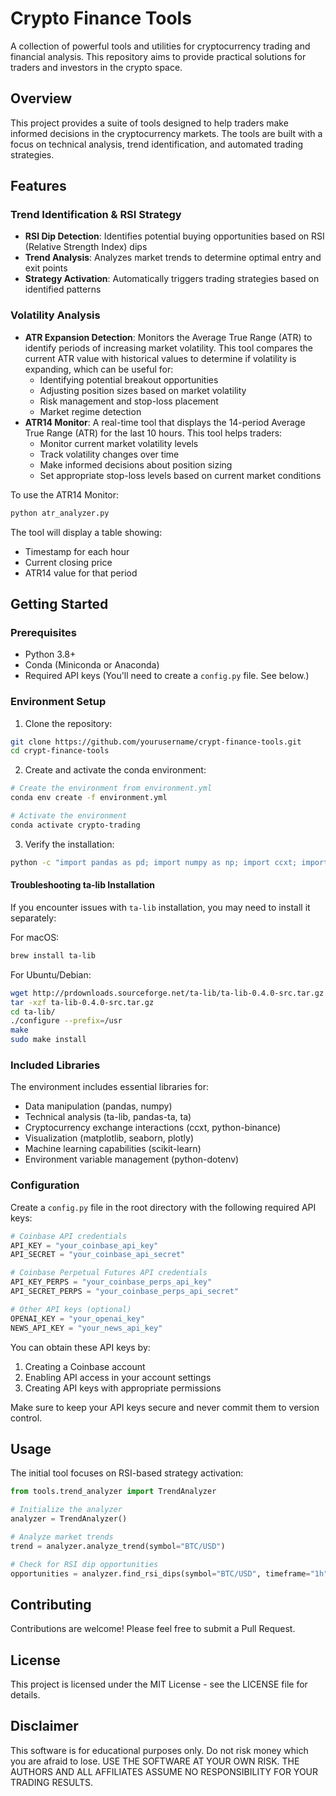 # Crypto Finance Tools

A collection of powerful tools and utilities for cryptocurrency trading and financial analysis. This repository aims to provide practical solutions for traders and investors in the crypto space.

## Overview

This project provides a suite of tools designed to help traders make informed decisions in the cryptocurrency markets. The tools are built with a focus on technical analysis, trend identification, and automated trading strategies.

## Features

### Trend Identification & RSI Strategy
- **RSI Dip Detection**: Identifies potential buying opportunities based on RSI (Relative Strength Index) dips
- **Trend Analysis**: Analyzes market trends to determine optimal entry and exit points
- **Strategy Activation**: Automatically triggers trading strategies based on identified patterns

### Volatility Analysis
- **ATR Expansion Detection**: Monitors the Average True Range (ATR) to identify periods of increasing market volatility. This tool compares the current ATR value with historical values to determine if volatility is expanding, which can be useful for:
  - Identifying potential breakout opportunities
  - Adjusting position sizes based on market volatility
  - Risk management and stop-loss placement
  - Market regime detection
- **ATR14 Monitor**: A real-time tool that displays the 14-period Average True Range (ATR) for the last 10 hours. This tool helps traders:
  - Monitor current market volatility levels
  - Track volatility changes over time
  - Make informed decisions about position sizing
  - Set appropriate stop-loss levels based on current market conditions

To use the ATR14 Monitor:
```python
python atr_analyzer.py
```

The tool will display a table showing:
- Timestamp for each hour
- Current closing price
- ATR14 value for that period

## Getting Started

### Prerequisites
- Python 3.8+
- Conda (Miniconda or Anaconda)
- Required API keys (You'll need to create a `config.py` file. See below.)

### Environment Setup

1. Clone the repository:
```bash
git clone https://github.com/yourusername/crypt-finance-tools.git
cd crypt-finance-tools
```

2. Create and activate the conda environment:
```bash
# Create the environment from environment.yml
conda env create -f environment.yml

# Activate the environment
conda activate crypto-trading
```

3. Verify the installation:
```bash
python -c "import pandas as pd; import numpy as np; import ccxt; import talib; print('Environment setup successful!')"
```

#### Troubleshooting ta-lib Installation

If you encounter issues with `ta-lib` installation, you may need to install it separately:

For macOS:
```bash
brew install ta-lib
```

For Ubuntu/Debian:
```bash
wget http://prdownloads.sourceforge.net/ta-lib/ta-lib-0.4.0-src.tar.gz
tar -xzf ta-lib-0.4.0-src.tar.gz
cd ta-lib/
./configure --prefix=/usr
make
sudo make install
```

### Included Libraries
The environment includes essential libraries for:
- Data manipulation (pandas, numpy)
- Technical analysis (ta-lib, pandas-ta, ta)
- Cryptocurrency exchange interactions (ccxt, python-binance)
- Visualization (matplotlib, seaborn, plotly)
- Machine learning capabilities (scikit-learn)
- Environment variable management (python-dotenv)

### Configuration
Create a `config.py` file in the root directory with the following required API keys:

```python
# Coinbase API credentials
API_KEY = "your_coinbase_api_key"
API_SECRET = "your_coinbase_api_secret"

# Coinbase Perpetual Futures API credentials
API_KEY_PERPS = "your_coinbase_perps_api_key"
API_SECRET_PERPS = "your_coinbase_perps_api_secret"

# Other API keys (optional)
OPENAI_KEY = "your_openai_key"
NEWS_API_KEY = "your_news_api_key"
```

You can obtain these API keys by:
1. Creating a Coinbase account
2. Enabling API access in your account settings
3. Creating API keys with appropriate permissions

Make sure to keep your API keys secure and never commit them to version control.

## Usage

The initial tool focuses on RSI-based strategy activation:

```python
from tools.trend_analyzer import TrendAnalyzer

# Initialize the analyzer
analyzer = TrendAnalyzer()

# Analyze market trends
trend = analyzer.analyze_trend(symbol="BTC/USD")

# Check for RSI dip opportunities
opportunities = analyzer.find_rsi_dips(symbol="BTC/USD", timeframe="1h")
```

## Contributing

Contributions are welcome! Please feel free to submit a Pull Request.

## License

This project is licensed under the MIT License - see the LICENSE file for details.

## Disclaimer

This software is for educational purposes only. Do not risk money which you are afraid to lose. USE THE SOFTWARE AT YOUR OWN RISK. THE AUTHORS AND ALL AFFILIATES ASSUME NO RESPONSIBILITY FOR YOUR TRADING RESULTS. 